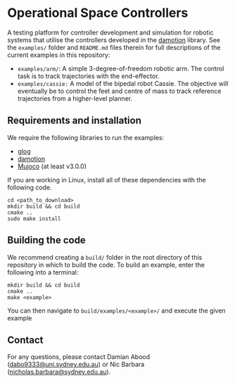 # Operational Space Controllers

A testing platform for controller development and simulation for robotic systems that utilise the controllers developed in the [damotion](https://github.com/dazzmo/damotion) library. See the `examples/` folder and `README.md` files therein for full descriptions of the current examples in this repository:

- `examples/arm/`: A simple 3-degree-of-freedom robotic arm. The control task is to track trajectories with the end-effector.
- `examples/cassie:` A model of the bipedal robot Cassie. The objective will eventually be to control the feet and centre of mass to track reference trajectories from a higher-level planner.

## Requirements and installation

We require the following libraries to run the examples:
* [glog](https://github.com/google/glog)
* [damotion](https://github.com/dazzmo/damotion) 
* [Mujoco](https://github.com/google-deepmind/mujoco) (at least v3.0.0)

If you are working in Linux, install all of these dependencies with the following code.

    cd <path_to_download>
    mkdir build && cd build
    cmake ..
    sudo make install

## Building the code

We recommend creating a `build/` folder in the root directory of this repository in which to build the code. To build an example, enter the following into a terminal:

    mkdir build && cd build
    cmake ..
    make <example>

You can then navigate to `build/examples/<example>/` and execute the given example

## Contact

For any questions, please contact Damian Abood (dabo9333@uni.sydney.edu.au) or Nic Barbara (nicholas.barbara@sydney.edu.au).

